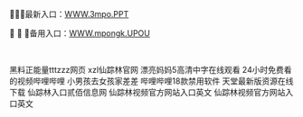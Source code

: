 <p>
	🖕🖕🖕最新入口：<a href="http://www.baidu.com/link?url=6MA2SWnO3Raqke39an_0PUxosM6ZrUGzi1BN9tNnlPW&wd">WWW.3mpo.PPT</a> 
	<p>
		🧛
🧛
🧛备用入口：<a href="http://www.baidu.com/link?url=6MA2SWnO3Raqke39an_0PUxosM6ZrUGzi1BN9tNnlPW&wd">WWW.mpongk.UPOU</a> 
	</p>
	<p>
		<br />
	</p>
	<p>
		黑料正能量tttzzz网页
xzl仙踪林官网
漂亮妈妈5高清中字在线观看
24小时免费看的视频哔哩哔哩
小男孩去女孩家差差
哔哩哔哩18款禁用软件
天堂最新版资源在线下载
仙踪林入口贰佰信息网
仙踪林视频官方网站入口英文
仙踪林视频官方网站入口英文
	</p>
